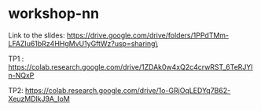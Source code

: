 # workshop-nn

Link to the slides: https://drive.google.com/drive/folders/1PPdTMm-LFAZIu61bRz4HHgMvU1yGftWz?usp=sharing\

TP1 : https://colab.research.google.com/drive/1ZDAk0w4xQ2c4crwRST_6TeRJYln-NQxP

TP2: https://colab.research.google.com/drive/1o-GRjOqLEDYq7B62-XeuzMDlkJ9A_IoM
